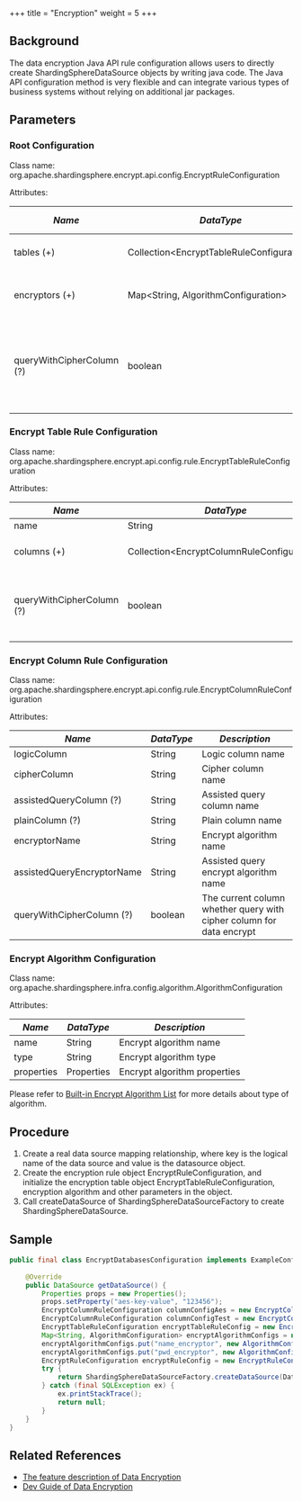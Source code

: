 +++
title = "Encryption"
weight = 5
+++

## Background

The data encryption Java API rule configuration allows users to directly create ShardingSphereDataSource objects by writing java code. The Java API configuration method is very flexible and can integrate various types of business systems without relying on additional jar packages.

## Parameters

### Root Configuration

Class name: org.apache.shardingsphere.encrypt.api.config.EncryptRuleConfiguration

Attributes:

| *Name*                    | *DataType*                                  | *Description*                                                                                  | *Default Value* |
| ------------------------- | ------------------------------------------- | ---------------------------------------------------------------------------------------------- | --------------- |
| tables (+)                | Collection\<EncryptTableRuleConfiguration\> | Encrypt table rule configurations                                                              |                 |
| encryptors (+)            | Map\<String, AlgorithmConfiguration\>       | Encrypt algorithm name and configurations                                                      |                 |
| queryWithCipherColumn (?) | boolean                                     | Whether query with cipher column for data encrypt. User you can use plaintext to query if have | true            |

### Encrypt Table Rule Configuration

Class name: org.apache.shardingsphere.encrypt.api.config.rule.EncryptTableRuleConfiguration

Attributes:

| *Name*                    | *DataType*                                   | *Description*                      |
| ------------------------- | -------------------------------------------- | ---------------------------------- |
| name                      | String                                       | Table name                         |
| columns (+)               | Collection\<EncryptColumnRuleConfiguration\> | Encrypt column rule configurations |
| queryWithCipherColumn (?) | boolean                                      | The current table whether query with cipher column for data encrypt |

### Encrypt Column Rule Configuration

Class name: org.apache.shardingsphere.encrypt.api.config.rule.EncryptColumnRuleConfiguration

Attributes:

| *Name*                     | *DataType* | *Description*              |
| -------------------------- | ---------- | -------------------------- |
| logicColumn                | String     | Logic column name          |
| cipherColumn               | String     | Cipher column name         |
| assistedQueryColumn (?)    | String     | Assisted query column name |
| plainColumn (?)            | String     | Plain column name          |
| encryptorName              | String     | Encrypt algorithm name     |
| assistedQueryEncryptorName | String     | Assisted query encrypt algorithm name |
| queryWithCipherColumn (?)  | boolean    | The current column whether query with cipher column for data encrypt |

### Encrypt Algorithm Configuration

Class name: org.apache.shardingsphere.infra.config.algorithm.AlgorithmConfiguration

Attributes:

| *Name*     | *DataType* | *Description*                |
| ---------- | ---------- | ---------------------------- |
| name       | String     | Encrypt algorithm name       |
| type       | String     | Encrypt algorithm type       |
| properties | Properties | Encrypt algorithm properties |

Please refer to [Built-in Encrypt Algorithm List](/en/user-manual/common-config/builtin-algorithm/encrypt) for more details about type of algorithm.

## Procedure

1. Create a real data source mapping relationship, where key is the logical name of the data source and value is the datasource object.
1. Create the encryption rule object EncryptRuleConfiguration, and initialize the encryption table object EncryptTableRuleConfiguration, encryption algorithm and other parameters in the object.
1. Call createDataSource of ShardingSphereDataSourceFactory to create  ShardingSphereDataSource.

## Sample

```java
public final class EncryptDatabasesConfiguration implements ExampleConfiguration {
    
    @Override
    public DataSource getDataSource() {
        Properties props = new Properties();
        props.setProperty("aes-key-value", "123456");
        EncryptColumnRuleConfiguration columnConfigAes = new EncryptColumnRuleConfiguration("username", "username", "", "username_plain", "name_encryptor", null);
        EncryptColumnRuleConfiguration columnConfigTest = new EncryptColumnRuleConfiguration("pwd", "pwd", "assisted_query_pwd", "", "pwd_encryptor", null);
        EncryptTableRuleConfiguration encryptTableRuleConfig = new EncryptTableRuleConfiguration("t_user", Arrays.asList(columnConfigAes, columnConfigTest), null);
        Map<String, AlgorithmConfiguration> encryptAlgorithmConfigs = new LinkedHashMap<>(2, 1);
        encryptAlgorithmConfigs.put("name_encryptor", new AlgorithmConfiguration("AES", props));
        encryptAlgorithmConfigs.put("pwd_encryptor", new AlgorithmConfiguration("assistedTest", props));
        EncryptRuleConfiguration encryptRuleConfig = new EncryptRuleConfiguration(Collections.singleton(encryptTableRuleConfig), encryptAlgorithmConfigs);
        try {
            return ShardingSphereDataSourceFactory.createDataSource(DataSourceUtil.createDataSource("demo_ds"), Collections.singleton(encryptRuleConfig), props);
        } catch (final SQLException ex) {
            ex.printStackTrace();
            return null;
        }
    }
}
```

## Related References

- [The feature description of Data Encryption](/en/features/encrypt/ )
- [Dev Guide of Data Encryption](/en/dev-manual/encryption/)
